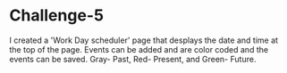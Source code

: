 # Challenge-5

I created a 'Work Day scheduler' page that desplays the date and time at the top of the page. Events can be added and are color coded and the events can be saved. Gray- Past, Red- Present, and Green- Future. 
